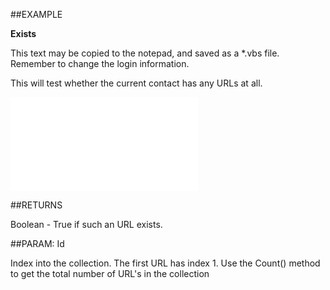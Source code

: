 
##EXAMPLE

**Exists**

This text may be copied to the notepad, and saved as a *.vbs file. Remember to change the login information.

This will test whether the current contact has any URLs at all.

![](..\..\Examples\vbs\SOUrls.Exists.vbs.txt)


##RETURNS

Boolean - True if such an URL exists.


##PARAM: Id

Index into the collection. The first URL has index 1. Use the Count() method to get the total number of URL's in the collection

